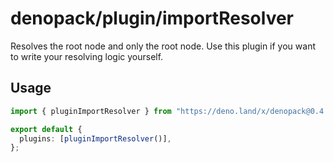 # denopack/plugin/importResolver

Resolves the root node and only the root node.
Use this plugin if you want to write your resolving logic yourself.

## Usage

```ts
import { pluginImportResolver } from "https://deno.land/x/denopack@0.4.0/plugin/importResolver/mod.ts";

export default {
  plugins: [pluginImportResolver()],
};
```
